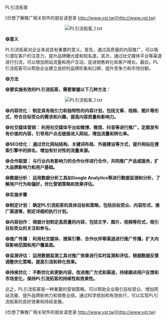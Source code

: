 PL引流拓客

[😍想了解推广相关软件的朋友请登录 http://www.vst.tw](http://www.vst.tw)

 <center><img src="https://vst.tw/MP4/tuiguang/png/0.png" alt="PL引流拓客_1.txt"></center>

**😄意义**

PL引流拓客对企业来说具有重要的意义。首先，通过高质量的内容推广，可以吸引潜在客户的注意力，提升品牌曝光度和知名度。其次，通过社交媒体平台等渠道进行引流，可以增加网站流量和用户互动，促进销售转化和客户增长。最后，PL引流拓客可以帮助企业建立良好的品牌形象和口碑，提升竞争力和市场份额。

**😄方法**

**😄要实施有效的PL引流拓客，需要掌握以下几种方法：**

 <center><img src="https://vst.tw/MP4/tuiguang/png/1.png" alt="PL引流拓客_1.txt"></center>

**😄内容优化： 制定具有吸引力和独特性的内容计划，包括文章、视频、图片等形式，符合目标受众的需求和兴趣，提高内容质量和影响力。**

**😄社交媒体营销： 利用社交媒体平台如微博、微信、抖音等进行推广，定期发布有价值的内容，引导用户点击链接进入网站，增加流量和转化率。**

**😄SEO优化： 通过优化网站结构、关键词布局、外链建设等方式，提升网站在搜索引擎中的排名，增加有针对性的流量来源。**

**😄合作联盟： 与行业内有影响力的合作伙伴进行合作，共同推广产品或服务，扩大品牌影响力和用户基础。**

**😄数据分析： 运用数据分析工具如Google Analytics等进行数据监测和分析，了解用户行为和偏好，优化营销策略和效果评估。**

**😄实施步骤**

**😄制定计划： 确定PL引流拓客的具体目标和策略，包括目标受众、内容形式、推广渠道等，制定详细的执行计划。**

**😄内容创作： 根据计划制定高质量的内容，包括文字、图片、视频等形式，吸引目标受众的关注和参与。**

**😄推广传播： 利用社交媒体、搜索引擎、合作伙伴等渠道进行推广传播，扩大内容影响范围和用户覆盖面。**

**😄监测评估： 运用数据监测工具对推广效果进行实时监测和评估，根据数据反馈调整优化策略，提高引流和转化效果。**

**😄持续优化： 不断优化和更新内容，改进推广方式和渠道，持续跟进用户反馈和市场变化，保持PL引流拓客的持续性和效果性。**

总之，PL引流拓客是一种重要的营销策略，可以帮助企业吸引目标受众、增加网站流量、提升品牌影响力和销售业绩。通过科学规划和有效执行，可以实现PL引流拓客的良好效果和持续发展。

[😍想了解推广相关软件的朋友请登录 http://www.vst.tw](http://www.vst.tw)



